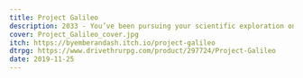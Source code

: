 ```yaml
---
title: Project Galileo
description: 2033 - You’ve been pursuing your scientific exploration on Mars, 11 Earth-months into the 12 you’ll be spending in Galileo Base, where you have found the first evidence of another intelligent species. Explore and discover what lies in the depths of Mars in this Incursion for the Trophy Dark system.
cover: Project_Galileo_cover.jpg
itch: https://byemberandash.itch.io/project-galileo
dtrpg: https://www.drivethrurpg.com/product/297724/Project-Galileo
date: 2019-11-25
---
```

